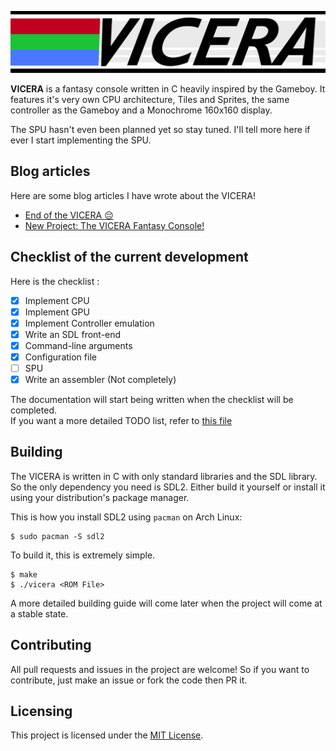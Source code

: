 ![Vicera Logo](https://github.com/h34ting4ppliance/vicera/raw/master/vicera.png)

**VICERA** is a fantasy console written in C heavily inspired by the Gameboy. 
It features it's very own CPU architecture, Tiles and Sprites, the same 
controller as the Gameboy and a Monochrome 160x160 display.

The SPU hasn't even been planned yet so stay tuned. I'll tell more here if ever
I start implementing the SPU.

## Blog articles

Here are some blog articles I have wrote about the VICERA!

 - [End of the VICERA :pensive:](https://cutebunni.es/b/end_of_vicera.html)
 - [New Project: The VICERA Fantasy Console!](https://cutebunni.es/b/vicera_part1.html)

## Checklist of the current development

Here is the checklist :

 - [X] Implement CPU
 - [X] Implement GPU
 - [X] Implement Controller emulation
 - [X] Write an SDL front-end
 - [X] Command-line arguments
 - [X] Configuration file
 - [ ] SPU
 - [X] Write an assembler (Not completely)
 
The documentation will start being written when the checklist will be completed.  
If you want a more detailed TODO list, refer to [this file](todoo.txt)

## Building

The VICERA is written in C with only standard libraries and the SDL library.
So the only dependency you need is SDL2. Either build it yourself or install
it using your distribution's package manager.

This is how you install SDL2 using `pacman` on Arch Linux: 

    $ sudo pacman -S sdl2

To build it, this is extremely simple.

    $ make
    $ ./vicera <ROM File>
    
A more detailed building guide will come later when the project will come at a
stable state.

## Contributing

All pull requests and issues in the project are welcome! So if you want to
contribute, just make an issue or fork the code then PR it.

## Licensing

This project is licensed under the [MIT License](blob/master/LICENSE).
